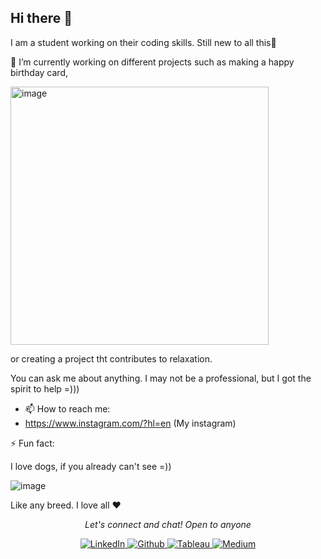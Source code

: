 ## Hi there 👋

I am a student working on their coding skills. Still new to all this🫡

🔭 I’m currently working on different projects such as making a happy birthday card, 

<img width="413" alt="image" src="https://github.com/user-attachments/assets/31b9e388-23fb-4594-b9ca-d9283c78b512" />

or creating a project tht contributes to relaxation.

You can ask me about anything. I may not be a professional, but I got the spirit to help =)))

- 📫 How to reach me:
- https://www.instagram.com/?hl=en (My instagram)

⚡ Fun fact:

I love dogs, if you already can't see =))

![image](https://github.com/user-attachments/assets/7e2967ed-d742-451b-ade5-0a535c325985)

Like any breed. I love all ❤️

<p align="center">
  <i>Let's connect and chat! Open to anyone</i>
<p align="center">
    <a href="https://www.linkedin.com/in/megadwia/" target="_blank">
    <img src="https://img.shields.io/badge/linkedin-%230077B5.svg?&style=for-the-badge&logo=linkedin&logoColor=white&color=071A2C" alt="LinkedIn"/>
    </a>
    <a href="https://github.com/ramimina" target="_blank">    
    <img src="https://img.shields.io/badge/github-%230077B5.svg?&style=for-the-badge&logo=github&logoColor=white&color=071A2C" alt="Github"/>
    </a>
    <a href="https://public.tableau.com/app/profile/mega.dwi.astuti" target="_blank">  
    <img src="https://img.shields.io/badge/tableau-%230077B5.svg?&style=for-the-badge&logo=tableau&logoColor=white&color=071A2C" alt="Tableau"/>
    </a>
    <a href="https://medium.com/@megadwiastuti1" target="_blank">
    <img src="https://img.shields.io/badge/medium-%231DA1F2.svg?&style=for-the-badge&logo=medium&logoColor=white&color=071A2C" alt="Medium"/>
    </a>
